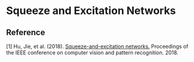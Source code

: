 Squeeze and Excitation Networks
=====


## Reference
[1] Hu, Jie, et al. (2018). <a href="https://arxiv.org/abs/1709.01507">Squeeze-and-excitation networks.</a> Proceedings of the IEEE conference on computer vision and pattern recognition. 2018.
